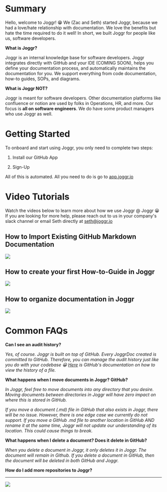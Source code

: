 <!--@@joggrdoc@@-->
<!-- @joggr:version(v1):end -->
<!-- @joggr:warning:start -->
<!-- 
  _   _   _    __        __     _      ____    _   _   ___   _   _    ____     _   _   _ 
 | | | | | |   \ \      / /    / \    |  _ \  | \ | | |_ _| | \ | |  / ___|   | | | | | |
 | | | | | |    \ \ /\ / /    / _ \   | |_) | |  \| |  | |  |  \| | | |  _    | | | | | |
 |_| |_| |_|     \ V  V /    / ___ \  |  _ <  | |\  |  | |  | |\  | | |_| |   |_| |_| |_|
 (_) (_) (_)      \_/\_/    /_/   \_\ |_| \_\ |_| \_| |___| |_| \_|  \____|   (_) (_) (_)
                                                              
This document is managed by Joggr. Editing this document could break Joggr's core features, i.e. our 
ability to auto-maintain this document. Please use the Joggr editor to edit this document 
(link at bottom of the page).
-->
<!-- @joggr:warning:end -->
# Summary

Hello, welcome to Joggr! 😁 We (Zac and Seth) started Joggr, because we had a love/hate relationship with documentation. We love the benefits but hate the time required to do it well! In short, we built Joggr for people like us, software developers.

**What is Joggr?**

Joggr is an internal knowledge base for software developers. Joggr integrates directly with GitHub and your IDE (COMING SOON), helps you define your documentation process, and automatically maintains the documentation for you. We support everything from code documentation, how-to guides, SOPs, and diagrams.

**What is Joggr NOT?**

Joggr is meant for software developers. Other documentation platforms like confluence or notion are used by folks in Operations, HR, and more. Our focus is **all on software engineers**. We do have some product managers who use Joggr as well.

# Getting Started

To onboard and start using Joggr, you only need to complete two steps:

1. Install our GitHub App

2. Sign-Up

All of this is automated. All you need to do is go to [app.joggr.io](app.joggr.io)

# Video Tutorials

Watch the videos below to learn more about how we use Joggr @ Joggr 😀 If you are looking for more help, please reach out to us in your company's slack channel or email Seth directly at <seth@joggr.io>

## How to Import Existing GitHub Markdown Documentation

![](https://cdn.loom.com/sessions/thumbnails/d03d211fc2e941d392d3899931e60ddc-1708038436059-with-play.gif)

## How to create your first How-to-Guide in Joggr

![](https://cdn.loom.com/sessions/thumbnails/0f2809f337c1428c9ba623dc79a1e7bb-1708037476848-with-play.gif)

## How to organize documentation in Joggr

![](https://cdn.loom.com/sessions/thumbnails/bc69947b2446491bb11d17efaf7b4a21-1707529930497-with-play.gif)

# Common FAQs

**Can I see an audit history?**

*Yes, of course. Joggr is built on top of GitHub. Every JoggrDoc created is committed to GitHub. Therefore, you can manage the audit history just like you do with your codebase *😀* *[*Here*](https://docs.github.com/en/repositories/working-with-files/using-files/viewing-a-file)* is GitHub's documentation on how to view the history of a file.*

**What happens when I move documents in Joggr? GitHub?**

*In Joggr, feel free to move documents into any directory that you desire. Moving documents between directories in Joggr will have zero impact on where this is stored in GitHub.*

*If you move a document (.md) file in GitHub that also exists in Joggr, there will be no issue. However, there is one edge case we currently do not support. If you move a GitHub .md file to another location in GitHub AND rename it at the same time, Joggr will not update our understanding of its location. This could cause things to break.*

**What happens when I delete a document? Does it delete in GitHub?**

*When you delete a document in Joggr, it only deletes it in Joggr. The document will remain in Github. If you delete a document in GitHub, then the document will be deleted in both GitHub and Joggr.*

**How do I add more repositories to Joggr?**

<!-- @joggr:editLink(d7a40021-0c3b-4be0-ac2d-f86affb84027):start -->
---
<a href="https://app.joggr.io/app/documents/d7a40021-0c3b-4be0-ac2d-f86affb84027/edit" alt="Edit doc on Joggr">
  <img src="https://storage.googleapis.com/joggr-public-assets/github/badges/edit-document-badge.svg" />
</a>
<!-- @joggr:editLink(d7a40021-0c3b-4be0-ac2d-f86affb84027):end -->